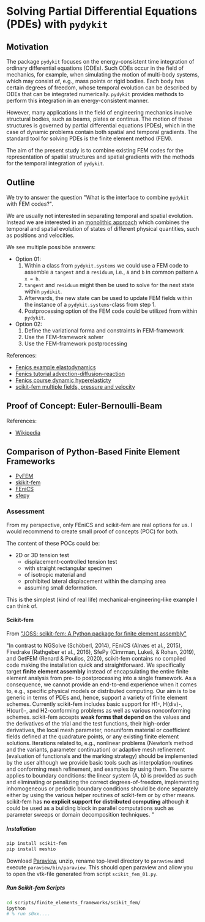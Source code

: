 # Solving Partial Differential Equations (PDEs) with `pydykit`

## Motivation

The package `pydykit` focuses on the energy-consistent time integration
of ordinary differential equations (ODEs).
Such ODEs occur in the field of mechanics, for example, when simulating the motion of multi-body systems,
which may consist of, e.g., mass points or rigid bodies.
Each body has certain degrees of freedom, whose temporal evolution can be described by ODEs that can be integrated numerically.
`pydykit` provides methods to perform this integration in an energy-consistent manner.

However, many applications in the field of engineering mechanics involve
structural bodies, such as beams, plates or continua.
The motion of these structures is governed by partial differential equations (PDEs),
which in the case of dynamic problems contain both spatial and temporal gradients.
The standard tool for solving PDEs is the finite element method (FEM).

The aim of the present study is to combine existing FEM codes
for the representation of spatial structures and spatial gradients
with the methods for the temporal integration of `pydykit`.

## Outline

We try to answer the question
"What is the interface to combine `pydykit` with FEM codes?".

We are usually not interested in separating temporal and spatial evolution.
Instead we are interested in an
[monolithic approach](monolithic_wikipedia)
which combines the temporal and spatial evolution of
states of different physical quantities, such as positions and velocities.

We see multiple possiböe answers:

- Option 01:
  1. Within a class from `pydykit.systems` we could use a FEM code to assemble a `tangent` and a `residuum`,
     i.e., `A` and `b` in common pattern `A x = b`.
  2. `tangent` and `residuum` might then be used to solve for the next state within `pydikit`.
  3. Afterwards, the new state can be used to update FEM fields within the instance of a `pydykit.systems`-class from step 1.
  4. Postprocessing option of the FEM code could be utilized from within `pydykit`.
- Option 02:
  1. Define the variational forma and constraints in FEM-framework
  2. Use the FEM-framework solver
  3. Use the FEM-framework postprocessing

[monolithic_wikipedia]: https://en.wikipedia.org/wiki/Fluid%E2%80%93structure_interaction#Analysis

References:

- [Fenics example elastodynamics](https://fenicsproject.org/olddocs/dolfin/2019.1.0/python/demos/elastodynamics/demo_elastodynamics.py.html)
- [Fenics tutorial advection-diffusion-reaction](https://fenicsproject.org/pub/tutorial/html/._ftut1010.html#ftut1:reactionsystem)
- [Fenics course dynamic hyperelasticty](https://fenicsproject.org/pub/course/lectures/2016-04-11-alnaes-simula/lecture_07_dynamic_hyperelasticity.pdf)
- [scikit-fem multiple fields, pressure and velocity](https://github.com/kinnala/scikit-fem/blob/10.0.1/docs/examples/ex18.py)

## Proof of Concept: Euler-Bernoulli-Beam

References:

- [Wikipedia](https://en.wikipedia.org/wiki/Euler%E2%80%93Bernoulli_beam_theory)

## Comparison of Python-Based Finite Element Frameworks

- [PyFEM](https://github.com/jjcremmers/PyFEM)
- [skikit-fem](https://github.com/kinnala/scikit-fem)
- [FEniCS](https://github.com/FEniCS/dolfinx)
- [sfepy](https://github.com/sfepy/sfepy)

### Assessment

From my perspective, only FEniCS and scikit-fem are real options for us.
I would recommend to create small proof of concepts (POC) for both.

The content of these POCs could be:

- 2D or 3D tension test
  - displacement-controlled tension test
  - with straight rectangular specimen
  - of isotropic material and
  - prohibited lateral displacement within the clamping area
  - assuming small deformation.

This is the simplest (kind of real life) mechanical-engineering-like example I can think of.

#### Scikit-fem

From ["JOSS: scikit-fem: A Python package for finite element assembly"](file:///home/julian/Downloads/gustafsson2020scikit-fem.pdf)

"In contrast to NGSolve (Schöberl, 2014), FEniCS (Alnæs et al., 2015), Firedrake (Rathgeber et
al., 2016), SfePy (Cimrman, Lukeš, & Rohan, 2019), and GetFEM (Renard & Poulios, 2020),
scikit-fem contains no compiled code making the installation quick and straightforward.
We specifically target **finite element assembly** instead of encapsulating the entire finite element
analysis from pre- to postprocessing into a single framework. As a consequence, we cannot
provide an end-to-end experience when it comes to, e.g., specific physical models or distributed
computing. Our aim is to be generic in terms of PDEs and, hence, support a variety of finite
element schemes. Currently scikit-fem includes basic support for H1-, H(div)-, H(curl)-,
and H2-conforming problems as well as various nonconforming schemes.
scikit-fem accepts **weak forms that depend on** the values and the derivatives of the trial and
the test functions, their high-order derivatives, the local mesh parameter, nonuniform material
or coefficient fields defined at the quadrature points, or any existing finite element solutions.
Iterations related to, e.g., nonlinear problems (Newton’s method and the variants, parameter
continuation) or adaptive mesh refinement (evaluation of functionals and the marking strategy)
should be implemented by the user although we provide basic tools such as interpolation
routines and conforming mesh refinement, and examples by using them. The same applies to
boundary conditions: the linear system (A, b) is provided as such and eliminating or penalizing
the correct degrees-of-freedom, implementing inhomogeneous or periodic boundary conditions
should be done separately either by using the various helper routines of scikit-fem or by
other means. scikit-fem has **no explicit support for distributed computing** although it could
be used as a building block in parallel computations such as parameter sweeps or domain
decomposition techniques.
"

##### Installation

```bash
pip install scikit-fem
pip install meshio
```

Download [Paraview](https://www.paraview.org/download/), unzip, rename top-level directory to `paraview` and execute `paraview/bin/paraview`.
This should open paraview and allow you to open the vtk-file generated from script `scikit_fem_01.py`.

##### Run Scikit-fem Scripts

```bash
cd scripts/finite_elements_frameworks/scikit_fem/
ipython
# % run s0xx....
```
